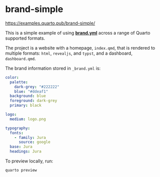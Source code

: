 # brand-simple


<https://examples.quarto.pub/brand-simple/>

This is a simple example of using
[**brand.yml**](https://posit-dev.github.io/brand-yml/) across a range
of Quarto supported formats.

The project is a website with a homepage, `index.qmd`, that is rendered
to multiple formats: `html`, `revealjs`, and `typst`, and a dashboard,
`dashboard.qmd`.

The brand information stored in `_brand.yml` is:

``` yaml
color:
  palette:
    dark-grey: "#222222"
    blue: "#ddeaf1"
  background: blue
  foreground: dark-grey
  primary: black

logo: 
  medium: logo.png

typography:
  fonts:
    - family: Jura
      source: google
  base: Jura
  headings: Jura

```

To preview locally, run:

``` bash
quarto preview
```
